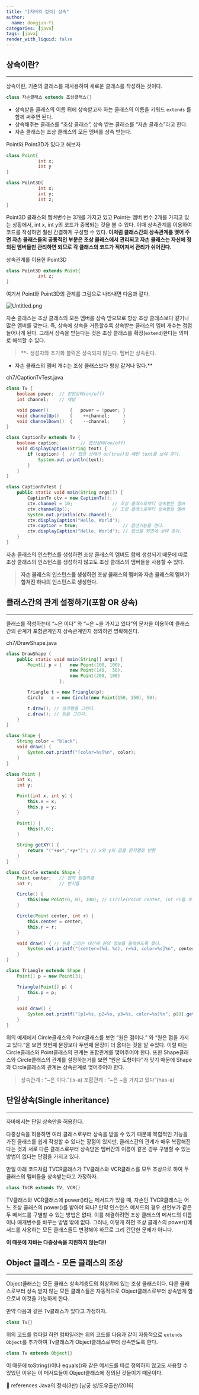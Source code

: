 ```yaml
---
title: "[자바의 정석] 상속"
author:
  name: dongjun-Yi
categories: [java]
tags: [java]
render_with_liquid: false
---
```

## 상속이란?

---

상속이란, 기존의 클래스를 재사용하여 새로운 클래스를 작성하는 것이다. 

```java
class 자손클래스 extends 조상클래스{}
```

- 상속받을 클래스의 이름 뒤에 상속받고자 하는 클래스의 이름을 키워드 `extends` 를 함께 써주면 된다.
- 상속해주는 클래스를 “조상 클래스”, 상속 받는 클래스를 “자손 클래스”라고 한다.
- 자손 클래스는 조상 클래스의 모든 멤버를 상속 받는다.

Point와 Point3D가 있다고 해보자

```java
class Point{
			int x;
			int y
}

class Point3D{
			int x;
			int y;
			int z;
}
```

Point3D 클래스의 멤벼변수는 3개를 가지고 있고 Point는 멤버 변수 2개를 가지고 있는 상황에서, int x, int y의 코드가 중복되는 것을 볼 수 있다. 이때 상속관계를 이용하여 코드를 작성하면 훨씬 간결하게 구성할 수 있다.
**이처럼 클래스간의 상속관계를 맺어 주면 자손 클래스들의 공통적인 부분은 조상 클래스에서 관리되고 자손 클래스는 자신에 정의된 멤버들만 관리하면 되므로 각 클래스의 코드가 적어져서 관리가 쉬어진다.**

상속관계를 이용한 Point3D

```java
class Point3D extends Point{
			int z;
}
```

여기서 Point와 Point3D의 관계를 그림으로 나타내면 다음과 같다.

![Untitled.png](/assets/images/Java_Inheritance/Untitled.png)

자손 클래스는 조상 클래스의 모든 멤버를 상속 받으므로 항상 조상 클래스보다 같거나 많은 멤버를 갖는다. 즉, 상속에 상속을 거듭할수록 상속받는 클래스의 멤버 개수는 점점 늘어나게 된다.
그래서 상속을 받는다는 것은 조상 클래스를 확장(`extend`)한다는 의미로 해석할 수 있다.

 

> **- 생성자와 초기화 블럭은 상속되지 않는다. 멤버만 상속된다.
- 자손 클래스의 멤버 개수는 조상 클래스보다 항상 같거나 많다.**
> 

ch7/CaptionTvTest.java

```java
class Tv {
	boolean power; 	// 전원상태(on/off)
	int channel;	// 채널

	void power()        {   power = !power; }
	void channelUp()    { 	 ++channel;     }
	void channelDown()  {	 --channel;	    }
}

class CaptionTv extends Tv {
	boolean caption;		// 캡션상태(on/off)
	void displayCaption(String text) {
		if (caption) {	// 캡션 상태가 on(true)일 때만 text를 보여 준다.
			System.out.println(text);
		}
	}
}

class CaptionTvTest {
	public static void main(String args[]) {
		CaptionTv ctv = new CaptionTv();
		ctv.channel = 10;				// 조상 클래스로부터 상속받은 멤버
		ctv.channelUp();				// 조상 클래스로부터 상속받은 멤버
		System.out.println(ctv.channel);
		ctv.displayCaption("Hello, World");	
		ctv.caption = true;				    // 캡션기능을 켠다.
		ctv.displayCaption("Hello, World");	// 캡션을 화면에 보여 준다.
	}
}
```

자손 클래스의 인스턴스를 생성하면 조상 클래스의 멤버도 함께 생성되기 때문에 따로 조상 클래스의 인스턴스를 생성하지 않고도 조상 클래스의 멤버들을 사용할 수 있다.

> **자손 클래스의 인스턴스를 생성하면 조상 클래스의 멤버와 자손 클래스의 멤버가 합쳐진 하나의 인스턴스로 생성한다.**
> 

## 클래스간의 관계 설정하기(포함 OR 상속)

---

클래스를 작성하는데 “~은 이다” 와 “~은 ~을 가지고 있다”의 문자을 이용하여 클래스간의 관계가 포함관계인지 상속관계인지 정의하면 명확해진다.

ch7/DrawShape.java

```java
class DrawShape {
	public static void main(String[] args) {
		Point[] p = {   new Point(100, 100),
                        new Point(140,  50),
                        new Point(200, 100)
					};

		Triangle t = new Triangle(p);
		Circle   c = new Circle(new Point(150, 150), 50);

		t.draw(); // 삼각형을 그린다.
		c.draw(); // 원을 그린다.
	}
}

class Shape {
	String color = "black";
	void draw() {
		System.out.printf("[color=%s]%n", color);
	}
}

class Point {
	int x;
	int y;

	Point(int x, int y) {
		this.x = x;
		this.y = y;
	}

	Point() {
		this(0,0);
	}

	String getXY() {  
		return "("+x+","+y+")"; // x와 y의 값을 문자열로 반환
	}
}

class Circle extends Shape {
	Point center;	// 원의 원점좌표
	int r;			// 반지름

	Circle() {		
		this(new Point(0, 0), 100); // Circle(Point center, int r)를 호출
	}

	Circle(Point center, int r) {
		this.center = center;
		this.r = r;
	}

	void draw() { // 원을 그리는 대신에 원의 정보를 출력하도록 했다.
		System.out.printf("[center=(%d, %d), r=%d, color=%s]%n", center.x, center.y, r, color);
	}
}

class Triangle extends Shape {
	Point[] p = new Point[3];

	Triangle(Point[] p) {
		this.p = p;
	}

	void draw() { 
		System.out.printf("[p1=%s, p2=%s, p3=%s, color=%s]%n", p[0].getXY(), p[1].getXY(), p[2].getXY(), color);
	}
}
```

위의 예제에서 Circle클래스와 Point클래스를 보면 “원은 점이다.” 와 “원은 점을 가지고 있다.”을 보면 첫번째 문장보다 두번째 문장이 더 옳다는 것을 알 수있다. 이럴 때는 Circle클래스와 Point클래스의 관계는 포함관계를 맺어주어야 한다. 
또한 Shape클래스와 Circle클래스의 관계를 설정하는거를 보면 “원은 도형이다”가 맞기 때문에 Shape와 Circle클래스의 관계는 상속관계로 맺어주어야 한다.

> 상속관계 : “~은 이다.”(is-a)
포홤관계 : “~은 ~을 가지고 있다”(has-a)
> 

## 단일상속(Single inheritance)

---

자바에서는 단일 상속만을 허용한다.

다중상속을 허용하면 여러 클래스로부터 상속을 받을 수 있기 때문에 복합적인 기능을 가진 클래스를 쉽게 작성할 수 있다는 장점이 있지만, 클래스간의 관계가 매우 복잡해진다는 것과 서로 다른 클래스로부터 상속받은 멤버간의 이름이 같은 경우 구별할 수 있는 방법이 없다는 단점을 가지고 있다.

만일 아래 코드처럼 TVCR클래스가 TV클래스와 VCR클래스를 모두 조상으로 하여 두 클래스의 멤버들을 상속받는다고 가정하자.

```java
class TVCR extends TV, VCR{}
```

TV클래스와 VCR클래스에 power()라는 메서드가 있을 때, 자손인 TVCR클래스는 어느 조상 클래스의 power()를 받아야 되나?
만약 인스턴스 메서드의 경우 선언부가 같은 두 메서드를 구별할 수 있는 방법은 없다. 이를 해결하려면 조상 클래스의 메서드의 이름이나 매개변수를 바꾸는 방법 밖에 없다. 그러나, 이렇게 하면 조상 클래스의 power()메서드를 사용하는 모든 클래스들도 변경해야 하므로 그리 간단한 문제가 아니다.

**이 때문에 자바는 다중상속을 지원하지 않는다!!**

## Object 클래스 - 모든 클래스의 조상

---

Object클래스는 모든 클래스 상속계층도의 최상위에 있는 조상 클래스이다. 
다른 클래스로부터 상속 받지 않는 모든 클래스들은 자동적으로 Object클래스로부터 상속받게 함으로써 이것을 가능하게 한다.

만약 다음과 같은 Tv클래스가 있다고 가정하자.

```java
class Tv{}
```

위의 코드를 컴파일 하면 컴파일러는 위의 코드를 다음과 같이 자동적으로 `extends Object`를 추가하여 Tv클래스가 Object클래스로부터 상속받도록 한다.

```java
class Tv extends Object{}
```

이 때문에 toString()이나 equals()와 같은 메서드를 따로 정의하지 않고도 사용할 수 있었던 이유는 이 메서드들이 Object클래스에 정의된 것들이기 때문이다.

<aside>
📖 references Java의 정석(3판) [남궁 성/도우출판/2016]

</aside>